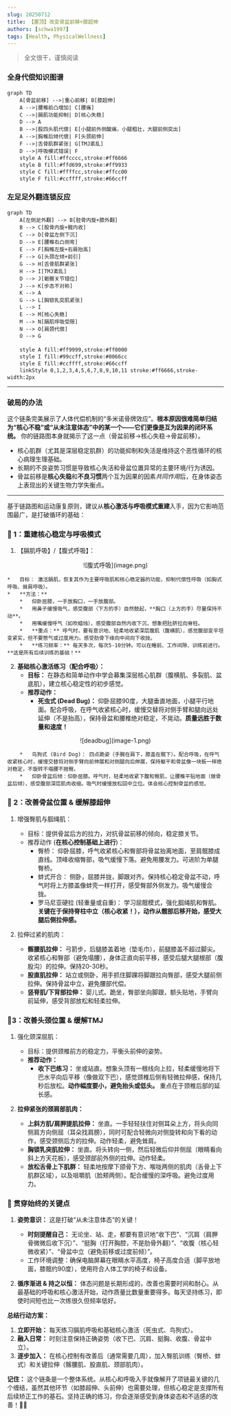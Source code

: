 ```yaml
---
slug: 20250712
title: 【置顶】改变骨盆前移+膝超伸
authors: [schwa1997]
tags: [Health, PhysicalWellness]
---
```


> 全文很干，谨慎阅读
### **全身代偿知识图谱**
```mermaid
graph TD
    A[骨盆前移] -->|重心前移| B[膝超伸]
    A -->|腰椎前凸增加| C[腰痛]
    C -->|膈肌功能抑制| D[核心失稳]
    D --> A
    B -->|股四头肌代偿| E[小腿前外侧酸痛，小腿粗壮，大腿前侧突出]
    A -->|胸椎后倾代偿| F[头颈前伸]
    F -->|舌骨肌群紧张| G[TMJ紊乱]
    D -->|呼吸模式错误| F
    style A fill:#ffcccc,stroke:#ff6666
    style B fill:#ffd699,stroke:#ff9933
    style C fill:#ffffcc,stroke:#ffcc00
    style F fill:#ccffff,stroke:#66ccff
```

### **左足足外翻连锁反应**
```mermaid
graph TD
    A[左侧足外翻] --> B[胫骨内旋+膝外翻]
    B --> C[股骨内旋+髋内收]
    C --> D[骨盆左侧下沉]
    D --> E[腰椎右凸侧弯]
    E --> F[胸椎左旋+右肩抬高]
    F --> G[头颈左倾+前引]
    G --> H[舌骨肌群紧张]
    H --> I[TMJ紊乱]
    D --> J[骶髂关节错位]
    J --> K[步态不对称]
    K --> A
    G --> L[胸锁乳突肌紧张]
    L --> I
    E --> M[核心失稳]
    M --> N[膈肌呼吸受限]
    N --> O[肩颈代偿]
    O --> G

    style A fill:#ff9999,stroke:#ff0000
    style I fill:#99ccff,stroke:#0066cc
    style E fill:#ccffff,stroke:#66ccff
    linkStyle 0,1,2,3,4,5,6,7,8,9,10,11 stroke:#ff6666,stroke-width:2px
```

---

### **破局的办法**

这个链条完美展示了人体代偿机制的“多米诺骨牌效应”。**根本原因很难简单归结为“核心不稳”或“从未注意体态”中的某一个——它们更像是互为因果的闭环系统。** 你的链路图本身就揭示了这一点（骨盆前移->核心失稳->骨盆前移）。

*   核心肌群（尤其是深层稳定肌群）的功能抑制和失活是维持这个恶性循环的核心病理生理基础。
*   长期的不良姿势习惯是导致核心失活和骨盆位置异常的主要环境/行为诱因。
*   骨盆前移是**核心失稳**和**不良习惯**两个互为因果的因素*共同作用*后，在身体姿态上表现出的关键生物力学失衡点。

---

基于链路图和运动康复原则，建议从**核心激活与呼吸模式重建**入手，因为它影响范围最广，是打破循环的基础：

### 🧘  1：重建核心稳定与呼吸模式

1.  【膈肌呼吸】/【腹式呼吸】：

<center>
![腹式呼吸](image.png)
</center>

    *   目标： 激活膈肌，恢复其作为主要呼吸肌和核心稳定器的功能，抑制代偿性呼吸（如胸式呼吸、耸肩呼吸）。
    *   **方法：**
        *   仰卧屈膝，一手放胸口，一手放腹部。
        *   用鼻子缓慢吸气，感受腹部（下方的手）自然鼓起，**胸口（上方的手）尽量保持不动**。
        *   用嘴缓慢呼气（如吹蜡烛），感受腹部自然内收下沉，想象把肚脐拉向脊柱。
        *   **重点：** 呼气时，要有意识地、轻柔地收紧深层腹肌（腹横肌），感觉腹部变平坦变紧实，但不要憋气或过度用力。感受肋骨下缘向中间向下收拢。
        *   **练习频率：** 每天多次，每次5-10分钟。可以在睡前、工作间隙、训练前进行。**这是所有后续训练的基础！**


2.  **基础核心激活练习（配合呼吸）：**
    *   **目标：** 在静态和简单动作中学会募集深层核心肌群（腹横肌、多裂肌、盆底肌），建立核心稳定性的初步感觉。
    *   **推荐动作：**
        *   **死虫式 (Dead Bug)：** 仰卧屈膝90度，大腿垂直地面，小腿平行地面。配合呼吸，在呼气收紧核心时，缓慢交替将对侧手臂和腿向远处延伸（不是抬高），保持骨盆和腰椎绝对稳定，不晃动。**质量远胜于数量和速度！**

<center>
   ![deadbug](image-1.png)
</center>

     
        *   鸟狗式 (Bird Dog)： 四点跪姿（手腕在肩下，膝盖在髋下）。配合呼吸，在呼气收紧核心时，缓慢交替将对侧手臂向前伸展和对侧腿向后伸展，保持躯干和骨盆像一块板一样绝对稳定，不旋转不塌腰不翘臀。
        *   仰卧骨盆后倾：仰卧屈膝。呼气时，轻柔地收紧下腹和臀肌，让腰椎平贴地面（做骨盆后倾），感受腹部深层肌肉收缩。吸气时缓慢放松回中立位。体会核心控制骨盆的感觉。

### 🦵 2：改善骨盆位置 & 缓解膝超伸

1.  增强臀肌与腘绳肌：
    *   目标：提供骨盆后方的拉力，对抗骨盆前移的倾向，稳定膝关节。
    *   推荐动作 (**在核心控制基础上进行**)：
        *   臀桥： 仰卧屈膝，呼气收紧核心和臀部将骨盆抬离地面，至肩髋膝成直线。顶峰收缩臀部，吸气缓慢下落。避免用腰发力。可进阶为单腿臀桥。
        *   蚌式开合： 侧卧，屈膝并拢，脚跟对齐。保持核心稳定骨盆不动，呼气时将上方膝盖像蚌壳一样打开，感受臀部外侧发力。吸气缓慢合拢。
        *   罗马尼亚硬拉 (轻重量或自重)： 学习屈髋模式，强化腘绳肌和臀肌。**关键在于保持脊柱中立（核心收紧！），动作从髋部后移开始，感受大腿后侧拉伸感。**

2.  拉伸过紧的肌肉：
    *   **髂腰肌拉伸：** 弓箭步，后腿膝盖着地（垫毛巾），前腿膝盖不超过脚尖。收紧核心和臀部（避免塌腰），身体正直向前平移，感受后腿大腿根部（腹股沟）的拉伸。保持20-30秒。
    *   **股直肌拉伸：** 站立或侧卧，用手抓住脚踝将脚跟拉向臀部，感受大腿前侧拉伸。保持骨盆中立，避免腰部代偿。
    *   **竖脊肌/下背部拉伸：** 婴儿式。跪坐，臀部坐向脚跟，额头贴地，手臂向前延伸，感受背部放松和轻柔拉伸。

### 🧍3：改善头颈位置 & 缓解TMJ 

1.  强化颈深屈肌：
    *   目标：提供颈椎前方的稳定力，平衡头前伸的姿势。
    *   **推荐动作：**
        *   **收下巴练习：** 坐或站直。想象头顶有一根线向上拉，轻柔缓慢地将下巴水平向后平移（像做双下巴），感觉颈椎后侧有轻微拉伸感，保持几秒后放松。**动作幅度要小，避免抬头或低头。** 重点在于颈椎后部的延长感。

2.  **拉伸紧张的颈肩部肌肉：**
    *   **上斜方肌/肩胛提肌拉伸：** 坐直。一手轻轻扶住对侧耳朵上方，将头向同侧肩方向侧屈（耳朵找肩膀），同时可配合轻微向对侧旋转和向下看的动作，感受颈侧后方的拉伸。动作轻柔，避免耸肩。
    *   **胸锁乳突肌拉伸：** 坐直。将头转向一侧，然后轻微后仰并侧屈（眼睛看向斜上方天花板），感受颈部前外侧的拉伸。动作轻柔。
    *   **放松舌骨上下肌群：** 轻柔地按摩下颌骨下方、喉咙两侧的肌肉（舌骨上下肌群区域），以及咀嚼肌（脸颊两侧）。配合缓慢的深呼吸。避免过度用力。

### 🔄 贯穿始终的关键点

1.  **姿势意识：** 这是打破“从未注意体态”的关键！
    *   **时刻提醒自己：** 无论坐、站、走，都要有意识地“收下巴”、“沉肩（肩胛骨微微后收下沉）”、“挺胸（打开胸腔，不是肋骨外翻）”、“收腹（核心轻微收紧）”、“骨盆中立（避免前移或过度前倾）”。
    *   工作环境调整：确保电脑屏幕在眼睛水平高度，椅子高度合适（脚平放地面，膝髋约90度），使用符合人体工学的椅子和设备。

2.  **循序渐进 & 持之以恒：** 体态问题是长期形成的，改善也需要时间和耐心。从最基础的呼吸和核心激活开始，动作质量比数量重要得多。每天坚持练习，即使时间短也比一次练很久但频率低好。


**总结行动方案：**

1.  **立即开始：** 每天练习膈肌呼吸和基础核心激活（死虫式、鸟狗式）。
2.  **融入日常：** 时刻注意保持正确姿势（收下巴、沉肩、挺胸、收腹、骨盆中立）。
3.  **逐步加入：** 在核心控制有改善后（通常需要几周），加入臀肌训练（臀桥、蚌式）和关键拉伸（髂腰肌、股直肌、颈部肌肉）。

**记住：** 这个链条是一个整体系统。从核心和呼吸入手就像解开了项链最关键的几个缠结，虽然其他环节（如膝超伸、头前伸）也需要处理，但核心稳定是支撑所有后续矫正工作的基石。坚持正确的练习，你会逐渐感受到身体姿态和不适感的改善！💪🏻